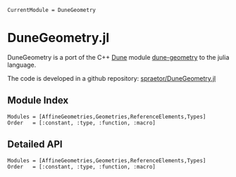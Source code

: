 ```@meta
CurrentModule = DuneGeometry
```

# DuneGeometry.jl

DuneGeometry is a port of the C++ [Dune](https://dune-project.org) module [dune-geometry](https://gitlab.dune-project.org/core/dune-geometry) to the julia language.

The code is developed in a github repository: [spraetor/DuneGeometry.jl](https://gitlab.com/spraetor/DuneGeometry.jl.git)


## Module Index

```@index
Modules = [AffineGeometries,Geometries,ReferenceElements,Types]
Order   = [:constant, :type, :function, :macro]
```

## Detailed API

```@autodocs
Modules = [AffineGeometries,Geometries,ReferenceElements,Types]
Order   = [:constant, :type, :function, :macro]
```